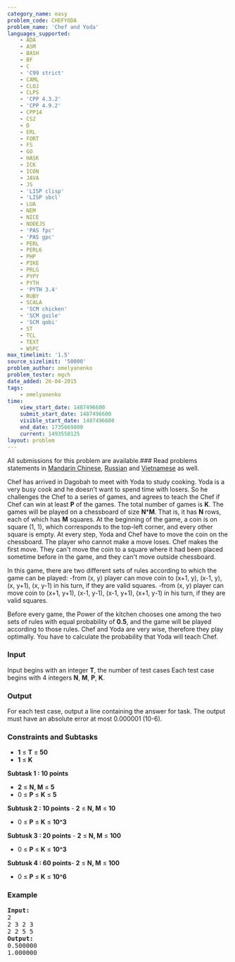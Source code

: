 ```yaml
---
category_name: easy
problem_code: CHEFYODA
problem_name: 'Chef and Yoda'
languages_supported:
    - ADA
    - ASM
    - BASH
    - BF
    - C
    - 'C99 strict'
    - CAML
    - CLOJ
    - CLPS
    - 'CPP 4.3.2'
    - 'CPP 4.9.2'
    - CPP14
    - CS2
    - D
    - ERL
    - FORT
    - FS
    - GO
    - HASK
    - ICK
    - ICON
    - JAVA
    - JS
    - 'LISP clisp'
    - 'LISP sbcl'
    - LUA
    - NEM
    - NICE
    - NODEJS
    - 'PAS fpc'
    - 'PAS gpc'
    - PERL
    - PERL6
    - PHP
    - PIKE
    - PRLG
    - PYPY
    - PYTH
    - 'PYTH 3.4'
    - RUBY
    - SCALA
    - 'SCM chicken'
    - 'SCM guile'
    - 'SCM qobi'
    - ST
    - TCL
    - TEXT
    - WSPC
max_timelimit: '1.5'
source_sizelimit: '50000'
problem_author: omelyanenko
problem_tester: mgch
date_added: 26-04-2015
tags:
    - omelyanenko
time:
    view_start_date: 1487496600
    submit_start_date: 1487496600
    visible_start_date: 1487496600
    end_date: 1735669800
    current: 1493558125
layout: problem
---
```

All submissions for this problem are available.###  Read problems statements in [Mandarin Chinese](http://www.codechef.com/download/translated/FEB17/mandarin/CHEFYODA.pdf), [Russian](http://www.codechef.com/download/translated/FEB17/russian/CHEFYODA.pdf) and [Vietnamese](http://www.codechef.com/download/translated/FEB17/vietnamese/CHEFYODA.pdf) as well.

Chef has arrived in Dagobah to meet with Yoda to study cooking. Yoda is a very busy cook and he doesn't want to spend time with losers. So he challenges the Chef to a series of games, and agrees to teach the Chef if Chef can win at least **P** of the games. The total number of games is **K**. The games will be played on a chessboard of size **N**\***M**. That is, it has **N** rows, each of which has **M** squares. At the beginning of the game, a coin is on square (1, 1), which corresponds to the top-left corner, and every other square is empty. At every step, Yoda and Chef have to move the coin on the chessboard. The player who cannot make a move loses. Chef makes the first move. They can't move the coin to a square where it had been placed sometime before in the game, and they can't move outside chessboard.

In this game, there are two different sets of rules according to which the game can be played:
-from (x, y) player can move coin to (x+1, y), (x-1, y), (x, y+1), (x, y-1) in his turn, if they are valid squares.
-from (x, y) player can move coin to (x+1, y+1), (x-1, y-1), (x-1, y+1), (x+1, y-1) in his turn, if they are valid squares.

Before every game, the Power of the kitchen chooses one among the two sets of rules with equal probability of **0.5**, and the game will be played according to those rules. Chef and Yoda are very wise, therefore they play optimally. You have to calculate the probability that Yoda will teach Chef.

### Input

Input begins with an integer **T**, the number of test cases
Each test case begins with 4 integers **N**, **M**, **P**, **K**.

### Output

For each test case, output a line containing the answer for task. The output must have an absolute error at most 0.000001 (10-6).

### Constraints and Subtasks

- **1** ≤ **T** ≤ **50**
- **1** ≤ **K**


 **Subtask 1 : 10 points**  
- **2** ≤ **N, M** ≤ **5**
- 0 ≤ **P** ≤ **K** ≤ **5**


 **Subtusk 2 : 10 points** - **2** ≤ **N, M** ≤ **10**
- 0 ≤ **P** ≤ **K** ≤ **10^3**


 **Subtusk 3 : 20 points** - **2** ≤ **N, M** ≤ **100**
- 0 ≤ **P** ≤ **K** ≤ **10^3**


 **Subtusk 4 : 60 points**- **2** ≤ **N, M** ≤ **100**
- 0 ≤ **P** ≤ **K** ≤ **10^6**

### Example

<pre><b>Input:</b>
2
2 3 2 3
2 2 5 5
<b>Output:</b>
0.500000
1.000000
</pre>